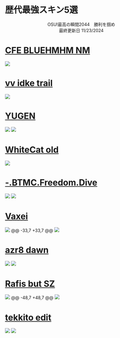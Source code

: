 # 歴代最強スキン5選
<p align="center">
  OSU!最高の瞬間2044　勝利を掴め
  <br>
  最終更新日 11/23/2024
</p>

# [CFE BLUEHMHM NM](https://github.com/ryancranie/skinhub/raw/tyfh/universal/Rafis%202018-03-26%20HDDT.osk)
[![](https://i.imgur.com/bMkRaKL.png)](https://github.com/ryancranie/skinhub/raw/tyfh/universal/Rafis%202018-03-26%20HDDT.osk)

# [vv idke trail](https://github.com/ryancranie/skinhub/raw/tyfh/universal/vv%20idke%20trail.osk)
[![](https://osu.ppy.sh/ss/18134801/7edd)](https://github.com/ryancranie/skinhub/raw/tyfh/universal/vv%20idke%20trail.osk)

# [YUGEN](https://github.com/ryancranie/skinhub/raw/tyfh/universal/YUGEN.osk)
[![](http://admin.osuskins.me//images/skins/637538212012057185.jpg)](https://github.com/ryancranie/skinhub/raw/tyfh/universal/YUGEN.osk)
[![](https://i.imgur.com/iOTapJ6.jpeg)](https://github.com/ryancranie/skinhub/raw/tyfh/universal/YUGEN.osk)

# [WhiteCat old](https://github.com/ryancranie/skinhub/raw/tyfh/universal/WhiteCat%20old.osk)
[![](https://i.imgur.com/ufZ67Rg.png)](https://github.com/ryancranie/skinhub/raw/tyfh/universal/WhiteCat%20old.osk)

# [-.BTMC.Freedom.Dive](https://github.com/ryancranie/skinhub/raw/tyfh/universal/-.BTMC.Freedom.Dive.osk)
[![](https://i.ppy.sh/19743f9a911d966fca64a81c018ee380dba163a3/68747470733a2f2f692e696d6775722e636f6d2f74696563544e482e706e67)](https://github.com/ryancranie/skinhub/raw/tyfh/universal/-.BTMC.Freedom.Dive.osk)
[![](https://i.imgur.com/k372l78.jpeg)](https://github.com/ryancranie/skinhub/raw/tyfh/universal/-.BTMC.Freedom.Dive.osk)

# [Vaxei](https://github.com/ryancranie/skinhub/raw/tyfh/universal/Vaxei.osk)
[![](https://osu.ppy.sh/ss/18205118/735e)](https://github.com/ryancranie/skinhub/raw/tyfh/universal/Vaxei.osk)
@@ -33,7 +33,7 @@
[![](https://osu.ppy.sh/ss/18205107/4353)](https://github.com/ryancranie/skinhub/raw/tyfh/universal/fancy%20lad.osk)

# [azr8 dawn](https://github.com/ryancranie/skinhub/raw/tyfh/universal/azr8%20dawn.osk)
[![](https://cdn.discordapp.com/attachments/1004687819337379840/1021108146711842866/cachedImage.png)](https://github.com/ryancranie/skinhub/raw/tyfh/universal/azr8%20dawn.osk)
[![](https://i.imgur.com/DYhQwck.jpeg)](https://github.com/ryancranie/skinhub/raw/tyfh/universal/azr8%20dawn.osk)

# [Rafis but SZ](https://github.com/ryancranie/skinhub/raw/tyfh/universal/Rafis%20but%20SZ.osk)
[![](https://osu.ppy.sh/ss/18205112/543f)](https://github.com/ryancranie/skinhub/raw/tyfh/universal/Rafis%20but%20SZ.osk)
@@ -48,7 +48,7 @@
[![](https://osu.ppy.sh/ss/18205106/b493)](https://github.com/ryancranie/skinhub/raw/tyfh/universal/dddx15dt.osk)

# [tekkito edit](https://github.com/ryancranie/skinhub/raw/tyfh/universal/tekkito%20edit.osk)
[![](https://camo.githubusercontent.com/410d396e0e7c50f106ede9c3a06f453516d3a991650e3438d6d45fc6c72fbea7/68747470733a2f2f692e696d6775722e636f6d2f6764776f31714d2e706e67)](https://github.com/ryancranie/skinhub/raw/tyfh/universal/tekkito%20edit.osk)
[![](https://i.imgur.com/yWZd8wd.jpeg)](https://github.com/ryancranie/skinhub/raw/tyfh/universal/tekkito%20edit.osk)
